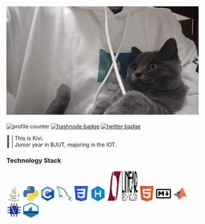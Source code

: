 ![pictureALT](https://github.com/Yuan-Kivi/Yuan-Kivi/blob/main/image/WechatIMG15.jpeg) 
---
![profile counter](https://komarev.com/ghpvc/?username=Yuan-Kivi&color=ECAD9E)
[![hashnode badge](https://img.shields.io/badge/-Yuannn-2962FF?style=flat&logo=Hashnode&logoColor=white&link=https://yuannn.hashnode.dev/)](https://yuannn.hashnode.dev/)
[![twitter badge](https://img.shields.io/badge/-@KiviHu-1DA1F2?style=flat&logo=Twitter&logoColor=white&link=https://twitter.com/KiviHu/)](https://twitter.com/KiviHu)

:panda_face: | This is Kivi.   
:open_book: | Junior year in BJUT, majoring in the IOT.   



### Technology Stack

<img src="https://github.com/Yuan-Kivi/Yuan-Kivi/blob/main/image/java.svg" alt="java" width="40" height="40"/>
<img src="https://github.com/Yuan-Kivi/Yuan-Kivi/blob/main/image/python.svg" alt="python" width="40" height="40"/>
<img src="https://github.com/Yuan-Kivi/Yuan-Kivi/blob/main/image/c.svg" alt="c" width="40" height="40"/>
<img src="https://github.com/Yuan-Kivi/Yuan-Kivi/blob/main/image/mysql.svg" alt="mysql" width="40" height="40"/>
<img src="https://github.com/Yuan-Kivi/Yuan-Kivi/blob/main/image/css.svg" alt="css" width="40" height="40"/>
<img src="https://github.com/Yuan-Kivi/Yuan-Kivi/blob/main/image/hexo.svg" alt="hexo" width="40" height="40"/>
<img src="https://github.com/Yuan-Kivi/Yuan-Kivi/blob/main/image/ltspice.svg.png" alt="ltspice" width="80" height="80"/>
<img src="https://github.com/Yuan-Kivi/Yuan-Kivi/blob/main/image/html.svg" alt="html" width="40" height="40"/>
<img src="https://github.com/Yuan-Kivi/Yuan-Kivi/blob/main/image/markdown.svg" alt="markdown" width="40" height="40"/>
<img src="https://github.com/Yuan-Kivi/Yuan-Kivi/blob/main/image/matlab.svg" alt="matlab" width="40" height="40"/>
<img src="https://github.com/Yuan-Kivi/Yuan-Kivi/blob/main/image/verilog.svg" alt="verilog" width="40" height="40"/>
<img src="https://github.com/Yuan-Kivi/Yuan-Kivi/blob/main/image/wireshark.svg" alt="java" width="40" height="40"/>

